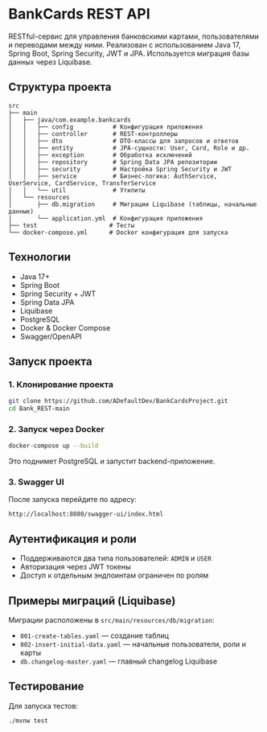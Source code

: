 
# BankCards REST API

RESTful-сервис для управления банковскими картами, пользователями и переводами между ними. Реализован с использованием Java 17, Spring Boot, Spring Security, JWT и JPA. Используется миграция базы данных через Liquibase.

## Структура проекта

```
src
├── main
│   ├── java/com.example.bankcards
│   │   ├── config           # Конфигурация приложения
│   │   ├── controller       # REST-контроллеры
│   │   ├── dto              # DTO-классы для запросов и ответов
│   │   ├── entity           # JPA-сущности: User, Card, Role и др.
│   │   ├── exception        # Обработка исключений
│   │   ├── repository       # Spring Data JPA репозитории
│   │   ├── security         # Настройка Spring Security и JWT
│   │   ├── service          # Бизнес-логика: AuthService, UserService, CardService, TransferService
│   │   └── util             # Утилиты
│   └── resources
│       ├── db.migration     # Миграции Liquibase (таблицы, начальные данные)
│       └── application.yml  # Конфигурация приложения
├── test                    # Тесты
└── docker-compose.yml      # Docker конфигурация для запуска
```

## Технологии

- Java 17+
- Spring Boot
- Spring Security + JWT
- Spring Data JPA
- Liquibase
- PostgreSQL
- Docker & Docker Compose
- Swagger/OpenAPI

## Запуск проекта

### 1. Клонирование проекта

```bash
git clone https://github.com/ADefaultDev/BankCardsProject.git
cd Bank_REST-main
```

### 2. Запуск через Docker

```bash
docker-compose up --build
```

Это поднимет PostgreSQL и запустит backend-приложение.

### 3. Swagger UI

После запуска перейдите по адресу:

```
http://localhost:8080/swagger-ui/index.html
```

## Аутентификация и роли

- Поддерживаются два типа пользователей: `ADMIN` и `USER`
- Авторизация через JWT токены
- Доступ к отдельным эндпоинтам ограничен по ролям

## Примеры миграций (Liquibase)

Миграции расположены в `src/main/resources/db/migration`:

- `001-create-tables.yaml` — создание таблиц
- `002-insert-initial-data.yaml` — начальные пользователи, роли и карты
- `db.changelog-master.yaml` — главный changelog Liquibase

## Тестирование

Для запуска тестов:

```bash
./mvnw test
```